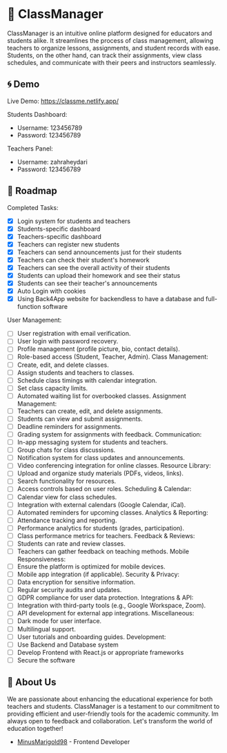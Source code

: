 
# :school: ClassManager

ClassManager is an intuitive online platform designed for educators and students alike. It streamlines the process of class management, allowing teachers to organize lessons, assignments, and student records with ease. Students, on the other hand, can track their assignments, view class schedules, and communicate with their peers and instructors seamlessly.



## :cyclone: Demo

Live Demo: https://classme.netlify.app/

Students Dashboard: 
- Username: 123456789
- Password: 123456789

Teachers Panel: 
- Username: zahraheydari
- Password: 123456789

## :memo: Roadmap

Completed Tasks:  
- [X]  Login system for students and teachers
- [X]  Students-specific dashboard
- [X]  Teachers-specific dashboard
- [X]  Teachers can register new students
- [X]  Teachers can send announcements just for their students
- [X]  Teachers can check their student's homework
- [X]  Teachers can see the overall activity of their students
- [X]  Students can upload their homework and see their status
- [X]  Students can see their teacher's announcements
- [X]  Auto Login with cookies  
- [X]  Using Back4App website for backendless to have a database and full-function software

User Management:  
- [ ]  User registration with email verification.
- [ ]  User login with password recovery.
- [ ]  Profile management (profile picture, bio, contact details).
- [ ] Role-based access (Student, Teacher, Admin).
Class Management:  
 - [ ]  Create, edit, and delete classes.
 - [ ]  Assign students and teachers to classes.
 - [ ]  Schedule class timings with calendar integration.
 - [ ]  Set class capacity limits.
 - [ ]  Automated waiting list for overbooked classes.
Assignment Management:  
 - [ ]  Teachers can create, edit, and delete assignments.
 - [ ]  Students can view and submit assignments.
 - [ ]  Deadline reminders for assignments.
 - [ ]  Grading system for assignments with feedback.
Communication:  
 - [ ]  In-app messaging system for students and teachers.
 - [ ]  Group chats for class discussions.
 - [ ]  Notification system for class updates and announcements.
 - [ ]  Video conferencing integration for online classes.
Resource Library:  
 - [ ]  Upload and organize study materials (PDFs, videos, links).
 - [ ]  Search functionality for resources.
 - [ ]  Access controls based on user roles.
Scheduling & Calendar:  
 - [ ]  Calendar view for class schedules.
 - [ ]  Integration with external calendars (Google Calendar, iCal).
 - [ ]  Automated reminders for upcoming classes.
Analytics & Reporting:  
 - [ ]  Attendance tracking and reporting.
 - [ ]  Performance analytics for students (grades, participation).
 - [ ]  Class performance metrics for teachers.
Feedback & Reviews:  
 - [ ]  Students can rate and review classes.
 - [ ]  Teachers can gather feedback on teaching methods.
Mobile Responsiveness:  
 - [ ]  Ensure the platform is optimized for mobile devices.
 - [ ]  Mobile app integration (if applicable).
Security & Privacy:  
 - [ ]  Data encryption for sensitive information.
 - [ ]  Regular security audits and updates.
 - [ ]  GDPR compliance for user data protection.
Integrations & API:  
 - [ ]  Integration with third-party tools (e.g., Google Workspace, Zoom).
 - [ ]  API development for external app integrations.
Miscellaneous:  
 - [ ]  Dark mode for user interface.
 - [ ]  Multilingual support.
 - [ ]  User tutorials and onboarding guides.
Development:  
 - [ ]  Use Backend and Database system
 - [ ]  Develop Frontend with React.js or appropriate frameworks
 - [ ]  Secure the software
## :wave: About Us

We are passionate about enhancing the educational experience for both teachers and students. ClassManager is a testament to our commitment to providing efficient and user-friendly tools for the academic community. Im always open to feedback and collaboration. Let's transform the world of education together!

- [MinusMarigold98](https://www.discordapp.com/users/382244660208205824) - Frontend Developer
